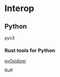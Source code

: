 # Interop

## Python

pyo3

### Rust tools for Python

[pyOxidizer](https://github.com/indygreg/PyOxidizer)

Ruff
